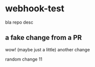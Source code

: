 # webhook-test
bla repo desc

## a fake change from a PR
wow! (maybe just a little)
 another change

random change 11
